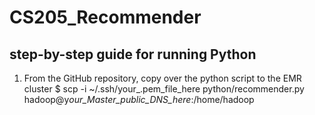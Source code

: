 # CS205_Recommender

## step-by-step guide for running Python
1. From the GitHub repository, copy over the python script to the EMR cluster
   $ scp -i ~/.ssh/your_.pem_file_here python/recommender.py  hadoop@y*our_Master_public_DNS_here*:/home/hadoop


